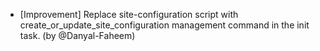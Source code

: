 - [Improvement] Replace site-configuration script with create_or_update_site_configuration management command in the init task. (by @Danyal-Faheem)

